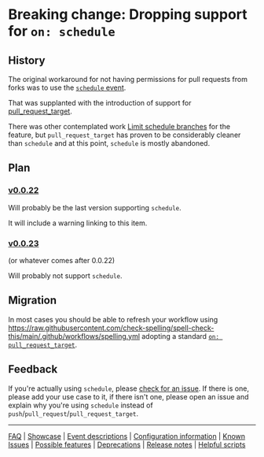 # Breaking change: Dropping support for `on: schedule`

## History

The original workaround for not having permissions for pull requests from forks was to use the [`schedule` event](https://docs.github.com/en/actions/using-workflows/events-that-trigger-workflows#schedule).

That was supplanted with the introduction of support for [pull_request_target](./Feature:-Support-pull_request_target.md).

There was other contemplated work [Limit schedule branches](./Feature:-Limit-schedule-branches.md) for the feature, but `pull_request_target` has proven to be considerably cleaner than `schedule` and at this point, `schedule` is mostly abandoned.

## Plan

### [v0.0.22](https://github.com/check-spelling/check-spelling/releases/tag/v0.0.22)

Will probably be the last version supporting `schedule`.

It will include a warning linking to this item.

### [v0.0.23](https://github.com/check-spelling/check-spelling/releases/tag/v0.0.23)

(or whatever comes after 0.0.22)

Will probably not support `schedule`.

## Migration

In most cases you should be able to refresh your workflow using https://raw.githubusercontent.com/check-spelling/spell-check-this/main/.github/workflows/spelling.yml adopting a standard [`on: pull_request_target`](./Feature:-Support-pull_request_target.md).

## Feedback

If you're actually using `schedule`, please [check for an issue](https://github.com/check-spelling/check-spelling/issues?q=is%3Aissue+is%3Aopen+schedule+event+created%3A%3E%3D2023-04-01). If there is one, please add your use case to it, if there isn't one, please open an issue and explain why you're using `schedule` instead of `push`/`pull_request`/`pull_request_target`.

---
[FAQ](FAQ.md) | [Showcase](Showcase.md) | [Event descriptions](Event-descriptions.md) | [Configuration information](Configuration-information.md) | [Known Issues](Known-Issues.md) | [Possible features](Possible-features.md) | [Deprecations](Deprecations.md) | [Release notes](Release-notes.md) | [Helpful scripts](Helpful-scripts.md)
